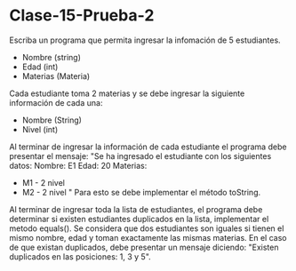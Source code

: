 # Clase-15-Prueba-2

Escriba un programa que permita ingresar la infomación de 5 estudiantes.
- Nombre (string)
- Edad (int)
- Materias (Materia)

Cada estudiante toma 2 materias y se debe ingresar la siguiente información de cada una:
- Nombre (String)
- Nivel (int)

Al terminar de ingresar la información de cada estudiante el programa debe presentar el mensaje: 
"Se ha ingresado el estudiante con los siguientes datos:
Nombre: E1
Edad: 20
Materias: 
  - M1 - 2 nivel
  - M2 - 2 nivel
"
Para esto se debe implementar el método toString.

Al terminar de ingresar toda la lista de estudiantes, el programa debe determinar si existen estudiantes duplicados en la lista, implementar el metodo equals(). Se considera que dos estudiantes son iguales si tienen el mismo nombre, edad y toman exactamente las mismas materias. En el caso de que existan duplicados, debe presentar un mensaje diciendo: 
"Existen duplicados en las posiciones: 1, 3 y 5".
